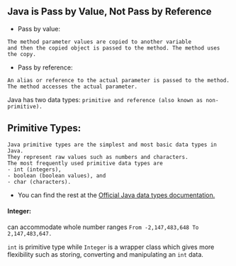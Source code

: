 ## Java is Pass by Value, Not Pass by Reference

+ Pass by value:
```
The method parameter values are copied to another variable 
and then the copied object is passed to the method. The method uses the copy.
```

+ Pass by reference:
``` 
An alias or reference to the actual parameter is passed to the method. 
The method accesses the actual parameter.
```

Java has two data types: `primitive and reference (also known as non-primitive).`


## Primitive Types: 

```
Java primitive types are the simplest and most basic data types in Java. 
They represent raw values such as numbers and characters. 
The most frequently used primitive data types are 
- int (integers), 
- boolean (boolean values), and
- char (characters).
```
* You can find the rest at the [Official Java data types documentation.](https://docs.oracle.com/javase/tutorial/java/nutsandbolts/datatypes.html)

#### Integer:
can accommodate whole number ranges `From -2,147,483,648 To 2,147,483,647.`

`int` is primitive type while `Integer` is a wrapper class which gives more flexibility 
such as storing, converting and manipulating an `int` data.

















